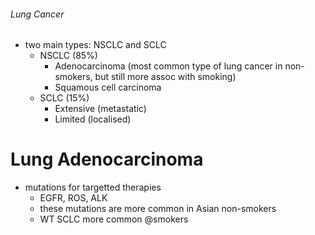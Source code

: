 ###### Lung Cancer
- two main types: NSCLC and SCLC
    + NSCLC (85%)
        * Adenocarcinoma (most common type of lung cancer in non-smokers, but still more assoc with smoking)
        * Squamous cell carcinoma
    + SCLC (15%)
        * Extensive (metastatic)
        * Limited (localised)

# Lung Adenocarcinoma
- mutations for targetted therapies
    + EGFR, ROS, ALK
    + these mutations are more common in Asian non-smokers
    + WT SCLC more common @smokers
